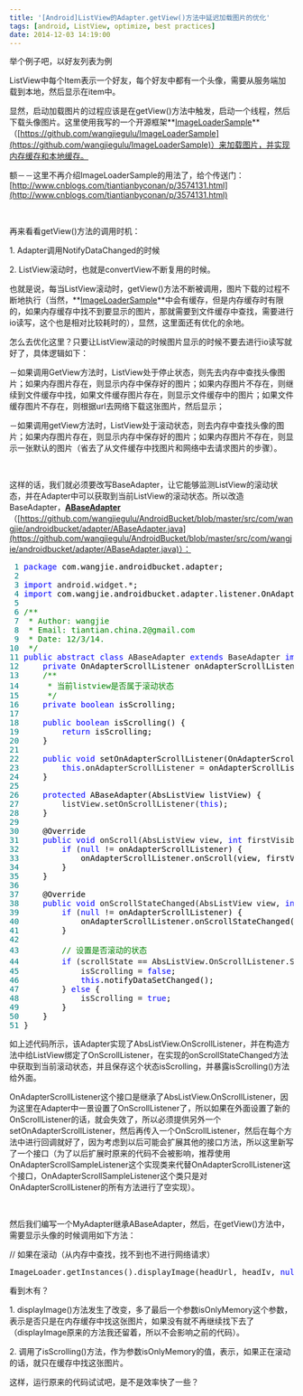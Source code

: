 ```yaml
---
title: '[Android]ListView的Adapter.getView()方法中延迟加载图片的优化'
tags: [android, ListView, optimize, best practices]
date: 2014-12-03 14:19:00
---
```


举个例子吧，以好友列表为例

ListView中每个Item表示一个好友，每个好友中都有一个头像，需要从服务端加载到本地，然后显示在item中。

显然，启动加载图片的过程应该是在getView()方法中触发，启动一个线程，然后下载头像图片。这里使用我写的一个开源框架**[ImageLoaderSample](https://github.com/wangjiegulu/ImageLoaderSample)**（[https://github.com/wangjiegulu/ImageLoaderSample](https://github.com/wangjiegulu/ImageLoaderSample)）来加载图片，并实现内存缓存和本地缓存。

额－－这里不再介绍ImageLoaderSample的用法了，给个传送门：[http://www.cnblogs.com/tiantianbyconan/p/3574131.html](http://www.cnblogs.com/tiantianbyconan/p/3574131.html)

&nbsp;

再来看看getView()方法的调用时机：

1\. Adapter调用NotifyDataChanged的时候

2\. ListView滚动时，也就是convertView不断复用的时候。

也就是说，每当ListView滚动时，getView()方法不断被调用，图片下载的过程不断地执行（当然，**[ImageLoaderSample](https://github.com/wangjiegulu/ImageLoaderSample)**中会有缓存，但是内存缓存时有限的，如果内存缓存中找不到要显示的图片，那就需要到文件缓存中查找，需要进行io读写，这个也是相对比较耗时的），显然，这里面还有优化的余地。

怎么去优化这里？只要让ListView滚动的时候图片显示的时候不要去进行io读写就好了，具体逻辑如下：

－如果调用GetView方法时，ListView处于停止状态，则先去内存中查找头像图片；如果内存图片存在，则显示内存中保存好的图片；如果内存图片不存在，则继续到文件缓存中找，如果文件缓存图片存在，则显示文件缓存中的图片；如果文件缓存图片不存在，则根据url去网络下载这张图片，然后显示；

－如果调用getView方法时，ListView处于滚动状态，则去内存中查找头像的图片；如果内存图片存在，则显示内存中保存好的图片；如果内存图片不存在，则显示一张默认的图片（省去了从文件缓存中找图片和网络中去请求图片的步骤）。

&nbsp;

这样的话，我们就必须要改写BaseAdapter，让它能够监测ListView的滚动状态，并在Adapter中可以获取到当前ListView的滚动状态。所以改造BaseAdapter，**[ABaseAdapter](https://github.com/wangjiegulu/AndroidBucket/blob/master/src/com/wangjie/androidbucket/adapter/ABaseAdapter.java)**（[https://github.com/wangjiegulu/AndroidBucket/blob/master/src/com/wangjie/androidbucket/adapter/ABaseAdapter.java](https://github.com/wangjiegulu/AndroidBucket/blob/master/src/com/wangjie/androidbucket/adapter/ABaseAdapter.java)）：

<div class="cnblogs_code">
<pre><span style="color: #008080;"> 1</span> <span style="color: #0000ff;">package</span><span style="color: #000000;"> com.wangjie.androidbucket.adapter;
</span><span style="color: #008080;"> 2</span> 
<span style="color: #008080;"> 3</span> <span style="color: #0000ff;">import</span> android.widget.*<span style="color: #000000;">;
</span><span style="color: #008080;"> 4</span> <span style="color: #0000ff;">import</span><span style="color: #000000;"> com.wangjie.androidbucket.adapter.listener.OnAdapterScrollListener;
</span><span style="color: #008080;"> 5</span> 
<span style="color: #008080;"> 6</span> <span style="color: #008000;">/**</span>
<span style="color: #008080;"> 7</span> <span style="color: #008000;"> * Author: wangjie
</span><span style="color: #008080;"> 8</span> <span style="color: #008000;"> * Email: tiantian.china.2@gmail.com
</span><span style="color: #008080;"> 9</span> <span style="color: #008000;"> * Date: 12/3/14.
</span><span style="color: #008080;">10</span>  <span style="color: #008000;">*/</span>
<span style="color: #008080;">11</span> <span style="color: #0000ff;">public</span> <span style="color: #0000ff;">abstract</span> <span style="color: #0000ff;">class</span> ABaseAdapter <span style="color: #0000ff;">extends</span> BaseAdapter <span style="color: #0000ff;">implements</span><span style="color: #000000;"> AbsListView.OnScrollListener {
</span><span style="color: #008080;">12</span>     <span style="color: #0000ff;">private</span><span style="color: #000000;"> OnAdapterScrollListener onAdapterScrollListener;
</span><span style="color: #008080;">13</span>     <span style="color: #008000;">/**</span>
<span style="color: #008080;">14</span> <span style="color: #008000;">     * 当前listview是否属于滚动状态
</span><span style="color: #008080;">15</span>      <span style="color: #008000;">*/</span>
<span style="color: #008080;">16</span>     <span style="color: #0000ff;">private</span> <span style="color: #0000ff;">boolean</span><span style="color: #000000;"> isScrolling;
</span><span style="color: #008080;">17</span> 
<span style="color: #008080;">18</span>     <span style="color: #0000ff;">public</span> <span style="color: #0000ff;">boolean</span><span style="color: #000000;"> isScrolling() {
</span><span style="color: #008080;">19</span>         <span style="color: #0000ff;">return</span><span style="color: #000000;"> isScrolling;
</span><span style="color: #008080;">20</span> <span style="color: #000000;">    }
</span><span style="color: #008080;">21</span> 
<span style="color: #008080;">22</span>     <span style="color: #0000ff;">public</span> <span style="color: #0000ff;">void</span><span style="color: #000000;"> setOnAdapterScrollListener(OnAdapterScrollListener onAdapterScrollListener) {
</span><span style="color: #008080;">23</span>         <span style="color: #0000ff;">this</span>.onAdapterScrollListener =<span style="color: #000000;"> onAdapterScrollListener;
</span><span style="color: #008080;">24</span> <span style="color: #000000;">    }
</span><span style="color: #008080;">25</span> 
<span style="color: #008080;">26</span>     <span style="color: #0000ff;">protected</span><span style="color: #000000;"> ABaseAdapter(AbsListView listView) {
</span><span style="color: #008080;">27</span>         listView.setOnScrollListener(<span style="color: #0000ff;">this</span><span style="color: #000000;">);
</span><span style="color: #008080;">28</span> <span style="color: #000000;">    }
</span><span style="color: #008080;">29</span> 
<span style="color: #008080;">30</span> <span style="color: #000000;">    @Override
</span><span style="color: #008080;">31</span>     <span style="color: #0000ff;">public</span> <span style="color: #0000ff;">void</span> onScroll(AbsListView view, <span style="color: #0000ff;">int</span> firstVisibleItem, <span style="color: #0000ff;">int</span> visibleItemCount, <span style="color: #0000ff;">int</span><span style="color: #000000;"> totalItemCount) {
</span><span style="color: #008080;">32</span>         <span style="color: #0000ff;">if</span> (<span style="color: #0000ff;">null</span> !=<span style="color: #000000;"> onAdapterScrollListener) {
</span><span style="color: #008080;">33</span> <span style="color: #000000;">            onAdapterScrollListener.onScroll(view, firstVisibleItem, visibleItemCount, totalItemCount);
</span><span style="color: #008080;">34</span> <span style="color: #000000;">        }
</span><span style="color: #008080;">35</span> <span style="color: #000000;">    }
</span><span style="color: #008080;">36</span> 
<span style="color: #008080;">37</span> <span style="color: #000000;">    @Override
</span><span style="color: #008080;">38</span>     <span style="color: #0000ff;">public</span> <span style="color: #0000ff;">void</span> onScrollStateChanged(AbsListView view, <span style="color: #0000ff;">int</span><span style="color: #000000;"> scrollState) {
</span><span style="color: #008080;">39</span>         <span style="color: #0000ff;">if</span> (<span style="color: #0000ff;">null</span> !=<span style="color: #000000;"> onAdapterScrollListener) {
</span><span style="color: #008080;">40</span> <span style="color: #000000;">            onAdapterScrollListener.onScrollStateChanged(view, scrollState);
</span><span style="color: #008080;">41</span> <span style="color: #000000;">        }
</span><span style="color: #008080;">42</span> 
<span style="color: #008080;">43</span>         <span style="color: #008000;">//</span><span style="color: #008000;"> 设置是否滚动的状态</span>
<span style="color: #008080;">44</span>         <span style="color: #0000ff;">if</span> (scrollState == AbsListView.OnScrollListener.SCROLL_STATE_IDLE) { <span style="color: #008000;">//</span><span style="color: #008000;"> 不滚动状态</span>
<span style="color: #008080;">45</span>             isScrolling = <span style="color: #0000ff;">false</span><span style="color: #000000;">;
</span><span style="color: #008080;">46</span>             <span style="color: #0000ff;">this</span><span style="color: #000000;">.notifyDataSetChanged();
</span><span style="color: #008080;">47</span>         } <span style="color: #0000ff;">else</span><span style="color: #000000;"> {
</span><span style="color: #008080;">48</span>             isScrolling = <span style="color: #0000ff;">true</span><span style="color: #000000;">;
</span><span style="color: #008080;">49</span> <span style="color: #000000;">        }
</span><span style="color: #008080;">50</span> <span style="color: #000000;">    }
</span><span style="color: #008080;">51</span> }</pre>
</div>

如上述代码所示，该Adapter实现了AbsListView.OnScrollListener，并在构造方法中给ListView绑定了OnScrollListener，在实现的onScrollStateChanged方法中获取到当前滚动状态，并且保存这个状态isScrolling，并暴露isScrolling()方法给外面。

OnAdapterScrollListener这个接口是继承了AbsListView.OnScrollListener，因为这里在Adapter中一景设置了OnScrollListener了，所以如果在外面设置了新的OnScrollListener的话，就会失效了，所以必须提供另外一个setOnAdapterScrollListener，然后再传入一个OnScrollListener，然后在每个方法中进行回调就好了，因为考虑到以后可能会扩展其他的接口方法，所以这里新写了一个接口（为了以后扩展时原来的代码不会被影响，推荐使用OnAdapterScrollSampleListener这个实现类来代替OnAdapterScrollListener这个接口，OnAdapterScrollSampleListener这个类只是对OnAdapterScrollListener的所有方法进行了空实现）。

&nbsp;

然后我们编写一个MyAdapter继承ABaseAdapter，然后，在getView()方法中，需要显示头像的时候调用如下方法：

// 如果在滚动（从内存中查找，找不到也不进行网络请求）

<div class="cnblogs_code">
<pre>ImageLoader.getInstances().displayImage(headUrl, headIv, <span style="color: #0000ff;">null</span>, R.drawable.default_head, isScrolling());</pre>
</div>

看到木有？

1\. displayImage()方法发生了改变，多了最后一个参数isOnlyMemory这个参数，表示是否只是在内存缓存中找这张图片，如果没有就不再继续找下去了（displayImage原来的方法我还留着，所以不会影响之前的代码）。

2\. 调用了isScrolling()方法，作为参数isOnlyMemory的值，表示，如果正在滚动的话，就只在缓存中找这张图片。

这样，运行原来的代码试试吧，是不是效率快了一些？

&nbsp;

